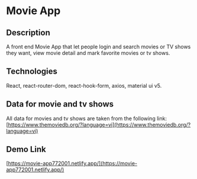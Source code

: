 # Movie App

## Description

A front end Movie App that let people login and search movies or TV shows they want, view movie detail and mark favorite movies or tv shows.

## Technologies

React, react-router-dom, react-hook-form, axios, material ui v5.

## Data for movie and tv shows

All data for movies and tv shows are taken from the following link: [https://www.themoviedb.org/?language=vi](https://www.themoviedb.org/?language=vi)

## Demo Link

[https://movie-app772001.netlify.app/](https://movie-app772001.netlify.app/)

